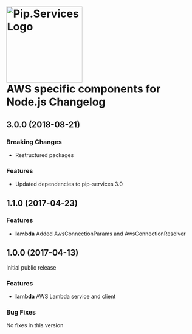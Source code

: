 # <img src="https://uploads-ssl.webflow.com/5ea5d3315186cf5ec60c3ee4/5edf1c94ce4c859f2b188094_logo.svg" alt="Pip.Services Logo" width="200"> <br/> AWS specific components for Node.js Changelog

## <a name="3.0.0"></a> 3.0.0 (2018-08-21)

### Breaking Changes
* Restructured packages

### Features
* Updated dependencies to pip-services 3.0

## <a name="1.1.0"></a> 1.1.0 (2017-04-23)

### Features
* **lambda** Added AwsConnectionParams and AwsConnectionResolver

## <a name="1.0.0"></a> 1.0.0 (2017-04-13)

Initial public release

### Features
* **lambda** AWS Lambda service and client

### Bug Fixes
No fixes in this version

